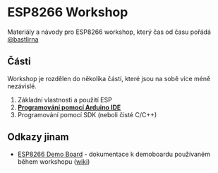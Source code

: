 # ESP8266 Workshop

Materiály a návody pro ESP8266 workshop, který čas od času pořádá [@bastlirna](https://twitter.com/bastlirna)

## Části

Workshop je rozdělen do několika částí, které jsou na sobě více méně nezávislé.

1. Základní vlastnosti a použití ESP
2. **[Programování pomocí Arduino IDE](https://github.com/bastlirna/esp8266-workshop/tree/master/02-Arduino)**
3. Programování pomocí SDK (neboli čisté C/C++)

## Odkazy jinam

- [ESP8266 Demo Board](https://github.com/bastlirna/esp8266-board) - dokumentace k demoboardu používaném během workshopu ([wiki](https://github.com/bastlirna/esp8266-board/wiki))
